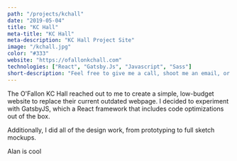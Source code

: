 ```yaml
---
path: "/projects/kchall"
date: "2019-05-04"
title: "KC Hall"
meta-title: "KC Hall"
meta-description: "KC Hall Project Site"
image: "/kchall.jpg"
color: "#333"
website: "https://ofallonkchall.com"
technologies: ["React", "Gatsby.Js", "Javascript", "Sass"]
short-description: "Feel free to give me a call, shoot me an email, or reach out on social media! I'm available for freelance work at an amazing rate!"
---
```


The O'Fallon KC Hall reached out to me to create a simple, low-budget website to replace their current outdated webpage. I decided to experiment with GatsbyJS, which a React framework that includes code optimizations out of the box.

Additionally, I did all of the design work, from prototyping to full sketch mockups.

Alan is cool
